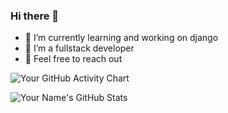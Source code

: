 ### Hi there 👋



- 🔭 I’m currently learning and  working on django
- 🤔 I’m a fullstack developer
- 💬 Feel free to reach out

![Your GitHub Activity Chart](https://activity-graph.herokuapp.com/graph?username=kibeert&bg_color=1F222E&color=F8D866&line=F85D7F&point=FFFFFF&hide_border=true)

![Your Name's GitHub Stats](https://github-readme-stats.vercel.app/api?username=kibeert&show_icons=true&theme=radical)

